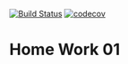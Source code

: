 [![Build Status](https://travis-ci.org/Vorobeoff/homework_01.svg?branch=master)](https://travis-ci.org/Vorobeoff/homework_01)
[![codecov](https://codecov.io/gh/Vorobeoff/homework_01/branch/master/graph/badge.svg)](https://codecov.io/gh/Vorobeoff/homework_01)
# Home Work 01